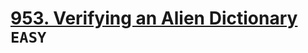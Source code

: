 # [953. Verifying an Alien Dictionary](https://leetcode.com/problems/verifying-an-alien-dictionary/description/) `EASY`


